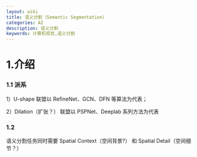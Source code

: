 ```yaml
---
layout: wiki
title: 语义分割（Semantic Segmentation）
categories: AI
description: 语义分割
keywords: 计算机视觉,语义分割
---
```


# 1.介绍
### 1.1 派系
1）U-shape 联盟以 RefineNet、GCN、DFN 等算法为代表；

2）Dilation（扩张？） 联盟以 PSPNet、Deeplab 系列方法为代表

### 1.2 
语义分割任务同时需要 Spatial Context（空间背景?） 和 Spatial Detail（空间细节？）

# 